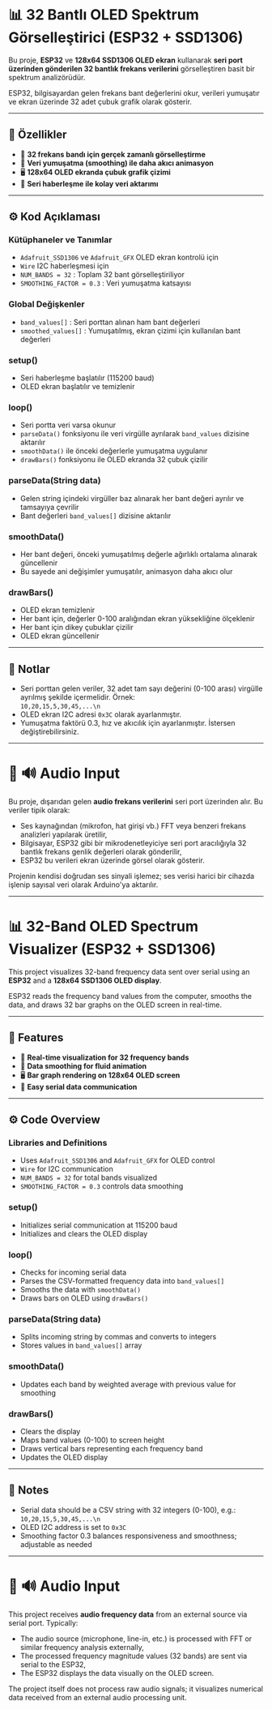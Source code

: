 # 📊 32 Bantlı OLED Spektrum Görselleştirici (ESP32 + SSD1306)

Bu proje, **ESP32** ve **128x64 SSD1306 OLED ekran** kullanarak **seri port üzerinden gönderilen 32 bantlık frekans verilerini** görselleştiren basit bir spektrum analizörüdür.  

ESP32, bilgisayardan gelen frekans bant değerlerini okur, verileri yumuşatır ve ekran üzerinde 32 adet çubuk grafik olarak gösterir.

---

## 🔹 Özellikler
- 🔢 **32 frekans bandı için gerçek zamanlı görselleştirme**  
- 🌊 **Veri yumuşatma (smoothing) ile daha akıcı animasyon**  
- 🖥️ **128x64 OLED ekranda çubuk grafik çizimi**  
- 📡 **Seri haberleşme ile kolay veri aktarımı**

---

## ⚙️ Kod Açıklaması

### Kütüphaneler ve Tanımlar
- `Adafruit_SSD1306` ve `Adafruit_GFX` OLED ekran kontrolü için  
- `Wire` I2C haberleşmesi için  
- `NUM_BANDS = 32` : Toplam 32 bant görselleştiriliyor  
- `SMOOTHING_FACTOR = 0.3` : Veri yumuşatma katsayısı  

### Global Değişkenler
- `band_values[]` : Seri porttan alınan ham bant değerleri  
- `smoothed_values[]` : Yumuşatılmış, ekran çizimi için kullanılan bant değerleri  

### setup()
- Seri haberleşme başlatılır (115200 baud)  
- OLED ekran başlatılır ve temizlenir  

### loop()
- Seri portta veri varsa okunur  
- `parseData()` fonksiyonu ile veri virgülle ayrılarak `band_values` dizisine aktarılır  
- `smoothData()` ile önceki değerlerle yumuşatma uygulanır  
- `drawBars()` fonksiyonu ile OLED ekranda 32 çubuk çizilir  

### parseData(String data)
- Gelen string içindeki virgüller baz alınarak her bant değeri ayrılır ve tamsayıya çevrilir  
- Bant değerleri `band_values[]` dizisine aktarılır  

### smoothData()
- Her bant değeri, önceki yumuşatılmış değerle ağırlıklı ortalama alınarak güncellenir  
- Bu sayede ani değişimler yumuşatılır, animasyon daha akıcı olur  

### drawBars()
- OLED ekran temizlenir  
- Her bant için, değerler 0-100 aralığından ekran yüksekliğine ölçeklenir  
- Her bant için dikey çubuklar çizilir  
- OLED ekran güncellenir  

---

## 📌 Notlar
- Seri porttan gelen veriler, 32 adet tam sayı değerini (0-100 arası) virgülle ayrılmış şekilde içermelidir. Örnek:  
  `10,20,15,5,30,45,...\n`  
- OLED ekran I2C adresi `0x3C` olarak ayarlanmıştır.  
- Yumuşatma faktörü 0.3, hız ve akıcılık için ayarlanmıştır. İstersen değiştirebilirsiniz.  

---

# 📢 🔊 Audio Input

Bu proje, dışarıdan gelen **audio frekans verilerini** seri port üzerinden alır. Bu veriler tipik olarak:

- Ses kaynağından (mikrofon, hat girişi vb.) FFT veya benzeri frekans analizleri yapılarak üretilir,  
- Bilgisayar, ESP32 gibi bir mikrodenetleyiciye seri port aracılığıyla 32 bantlık frekans genlik değerleri olarak gönderilir,  
- ESP32 bu verileri ekran üzerinde görsel olarak gösterir.

Projenin kendisi doğrudan ses sinyali işlemez; ses verisi harici bir cihazda işlenip sayısal veri olarak Arduino'ya aktarılır.

---

# 📊 32-Band OLED Spectrum Visualizer (ESP32 + SSD1306)

This project visualizes 32-band frequency data sent over serial using an **ESP32** and a **128x64 SSD1306 OLED display**.

ESP32 reads the frequency band values from the computer, smooths the data, and draws 32 bar graphs on the OLED screen in real-time.

---

## 🔹 Features
- 🔢 **Real-time visualization for 32 frequency bands**  
- 🌊 **Data smoothing for fluid animation**  
- 🖥️ **Bar graph rendering on 128x64 OLED screen**  
- 📡 **Easy serial data communication**  

---

## ⚙️ Code Overview

### Libraries and Definitions
- Uses `Adafruit_SSD1306` and `Adafruit_GFX` for OLED control  
- `Wire` for I2C communication  
- `NUM_BANDS = 32` for total bands visualized  
- `SMOOTHING_FACTOR = 0.3` controls data smoothing  

### setup()
- Initializes serial communication at 115200 baud  
- Initializes and clears the OLED display  

### loop()
- Checks for incoming serial data  
- Parses the CSV-formatted frequency data into `band_values[]`  
- Smooths the data with `smoothData()`  
- Draws bars on OLED using `drawBars()`  

### parseData(String data)
- Splits incoming string by commas and converts to integers  
- Stores values in `band_values[]` array  

### smoothData()
- Updates each band by weighted average with previous value for smoothing  

### drawBars()
- Clears the display  
- Maps band values (0-100) to screen height  
- Draws vertical bars representing each frequency band  
- Updates the OLED display  

---

## 📌 Notes
- Serial data should be a CSV string with 32 integers (0-100), e.g.:  
  `10,20,15,5,30,45,...\n`  
- OLED I2C address is set to `0x3C`  
- Smoothing factor 0.3 balances responsiveness and smoothness; adjustable as needed  

---

# 📢 🔊 Audio Input

This project receives **audio frequency data** from an external source via serial port. Typically:

- The audio source (microphone, line-in, etc.) is processed with FFT or similar frequency analysis externally,  
- The processed frequency magnitude values (32 bands) are sent via serial to the ESP32,  
- The ESP32 displays the data visually on the OLED screen.

The project itself does not process raw audio signals; it visualizes numerical data received from an external audio processing unit.
